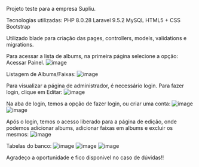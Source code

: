 Projeto teste para a empresa Supliu.

Tecnologias utilizadas: 
PHP 8.0.28
Laravel 9.5.2
MySQL
HTML5 + CSS
Bootstrap


Utilizado blade para criação das pages, controllers, models, validations e migrations.

Para acessar a lista de albums, na primeira página selecione a opção: Acessar Painel.
![image](https://github.com/meirellos/Supliu/assets/72823459/5a70b970-8ae4-4504-9049-01950e3fc846)

Listagem de Albums/Faixas:
![image](https://github.com/meirellos/Supliu/assets/72823459/cb93ba9f-8e31-4a94-9b18-696ad2344907)

Para visualizar a página de administrador, é necessário login. Para fazer login, clique em Editar:
![image](https://github.com/meirellos/Supliu/assets/72823459/21406866-6c9a-4874-bf14-5515d7dfa5e9)

Na aba de login, temos a opção de fazer login, ou criar uma conta:
![image](https://github.com/meirellos/Supliu/assets/72823459/39ce1e20-f960-465b-b7e1-9a29b510a469)
![image](https://github.com/meirellos/Supliu/assets/72823459/03ce9db9-c2d4-451c-8e78-e3a856adc8c3)

Após o login, temos o acesso liberado para a página de edição, onde podemos adicionar albums, adicionar faixas em albums e excluir os mesmos:
![image](https://github.com/meirellos/Supliu/assets/72823459/034d5fdf-e034-437a-a0cd-497988e99f7c)

Tabelas do banco:
![image](https://github.com/meirellos/Supliu/assets/72823459/c4961f0b-8fe2-49c7-af97-fdbb68b41edd)
![image](https://github.com/meirellos/Supliu/assets/72823459/2eeed57c-d30a-4eef-abaa-b4144a36526f)
![image](https://github.com/meirellos/Supliu/assets/72823459/7b5e6a26-5600-473c-8d27-f7dddacb0cff)

Agradeço a oportunidade e fico disponivel no caso de dúvidas!!

